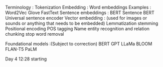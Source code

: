 

Terminology :
    Tokenization
    Embedding :
        Word embeddings Examples :
            Word2Vec
            Glove
            FastText
        Sentence embeddings :
            BERT
            Sentence BERT
            Universal sentence encoder
        Vector embedding : (used for images or sounds or anything that needs to be embedded)
    Lemmatization
    stemming
    Positional encoding
    POS tagging
    Name entity recognition and relation
    chunking
    stop word removal






Foundational models :(Subject to correction)
    BERT 
    GPT
    LLaMa
    BLOOM
    FLAN-T5
    PaLM


Day 4 12:28 starting 